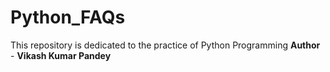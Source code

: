 # Python_FAQs
This repository is dedicated to the practice of Python Programming
<b>Author</b> - <b>Vikash Kumar Pandey</b>
